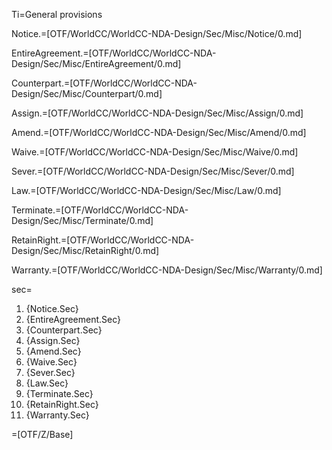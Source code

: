 Ti=General provisions

Notice.=[OTF/WorldCC/WorldCC-NDA-Design/Sec/Misc/Notice/0.md]

EntireAgreement.=[OTF/WorldCC/WorldCC-NDA-Design/Sec/Misc/EntireAgreement/0.md]

Counterpart.=[OTF/WorldCC/WorldCC-NDA-Design/Sec/Misc/Counterpart/0.md]

Assign.=[OTF/WorldCC/WorldCC-NDA-Design/Sec/Misc/Assign/0.md]

Amend.=[OTF/WorldCC/WorldCC-NDA-Design/Sec/Misc/Amend/0.md]

Waive.=[OTF/WorldCC/WorldCC-NDA-Design/Sec/Misc/Waive/0.md]

Sever.=[OTF/WorldCC/WorldCC-NDA-Design/Sec/Misc/Sever/0.md]

Law.=[OTF/WorldCC/WorldCC-NDA-Design/Sec/Misc/Law/0.md]

Terminate.=[OTF/WorldCC/WorldCC-NDA-Design/Sec/Misc/Terminate/0.md]

RetainRight.=[OTF/WorldCC/WorldCC-NDA-Design/Sec/Misc/RetainRight/0.md]

Warranty.=[OTF/WorldCC/WorldCC-NDA-Design/Sec/Misc/Warranty/0.md]

sec=<ol class="secs"><li>{Notice.Sec}<li>{EntireAgreement.Sec}<li>{Counterpart.Sec}<li>{Assign.Sec}<li>{Amend.Sec}<li>{Waive.Sec}<li>{Sever.Sec}<li>{Law.Sec}<li>{Terminate.Sec}<li>{RetainRight.Sec}<li>{Warranty.Sec}</ol>

=[OTF/Z/Base]
